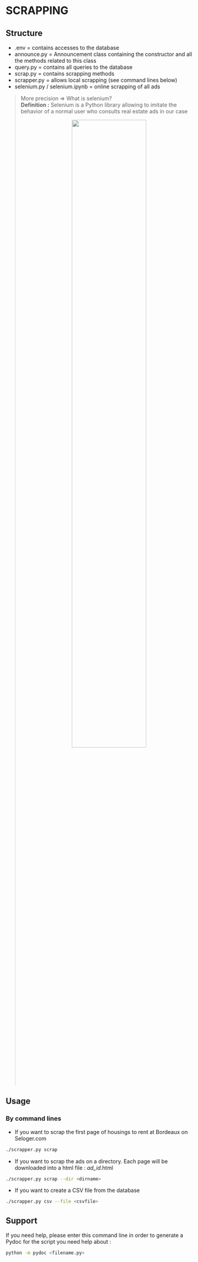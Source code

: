 # SCRAPPING

## **Structure**

* .env = contains accesses to the database
* announce.py = Announcement class containing the constructor and all the methods related to this class
* query.py = contains all queries to the database
* scrap.py = contains scrapping methods
* scrapper.py = allows local scrapping (see command lines below)
* selenium.py / selenium.ipynb = online scrapping of all ads

>More precision => What is selenium? <br />
>**Definition :** Selenium is a Python library allowing to imitate the behavior of a normal user who consults real estate ads in our case
><p align="center"><img width=65% src="https://zupimages.net/up/20/12/eieu.png"></p>

## **Usage**

### By command lines

- If you want to scrap the first page of housings to rent at Bordeaux on Seloger.com
```bash
./scrapper.py scrap
```
- If you want to scrap the ads on a directory. Each page will be downloaded into a html file : *ad_id*.html
```bash
./scrapper.py scrap --dir <dirname>
```

- If you want to create a CSV file from the database
```bash
./scrapper.py csv --file <csvfile>
```


## **Support**

If you need help, please enter this command line in order to generate a Pydoc for the script you need help about :
```bash
python -m pydoc <filename.py>
```
